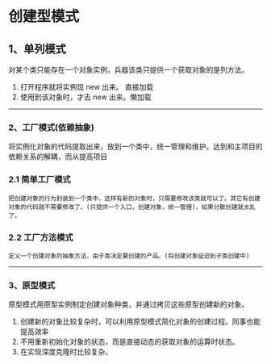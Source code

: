 # 创建型模式
## 1、单列模式
  对某个类只能存在一个对象实例，兵器该类只提供一个获取对象的是列方法。
  
  1) 打开程序就将实例现 new 出来。 直接加载
  2) 使用到该对象时，才去 new 出来。懒加载


---

### 2、工厂模式(依赖抽象)
将实例化对象的代码提取出来，放到一个类中，统一管理和维护。达到和主项目的依赖关系的解耦，而从提高项目
### 2.1 简单工厂模式
    把创建对象的行为封装到一个类中，这样有新的对象时，只需要修改该类就可以了。其它有创建对象的代码就不需要修改了。(只提供一个入口，创建对象，统一管理)，如果分散创建就太乱了。

### 2.2 工厂方法模式
    定义一个创建对象的抽象方法，由子类决定要创建的产品。(将创建对象延迟到子类创建中)
  
---

### 3、原型模式
原型模式用原型实例制定创建对象种类，并通过拷贝这些原型创建新的对象。
1) 创建新的对象比较复杂时，可以利用原型模式简化对象的创建过程。同事也能提高效率
2) 不用重新初始化对象的状态，而是直接动态的获取对象的运算时状态。
3) 在实现深度克隆时比较复杂。
